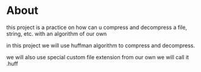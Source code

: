 # About
this project is a practice on how can u compress and decompress a file, string, etc.
with an algorithm of our own 

in this project we will use huffman algorithm to compress and decompress.

 we will also use special custom file extension from our own we will call it .huff
    